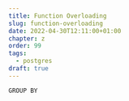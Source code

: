 ```yaml
---
title: Function Overloading
slug: function-overloading
date: 2022-04-30T12:11:00+01:00
chapter: z
order: 99
tags:
  - postgres
draft: true
---
```


`GROUP BY`
